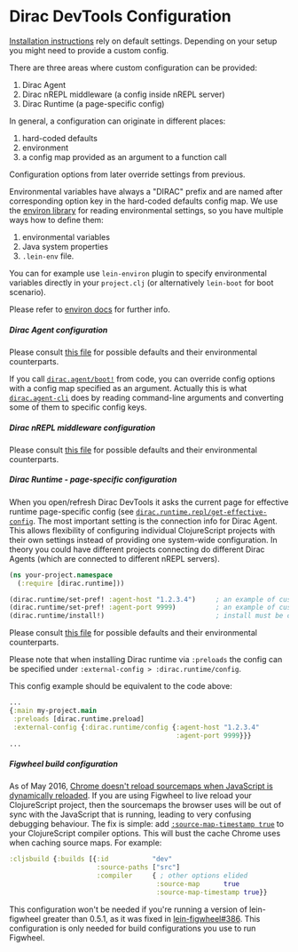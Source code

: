 # Dirac DevTools Configuration

[Installation instructions](installation.md) rely on default settings.
Depending on your setup you might need to provide a custom config.

There are three areas where custom configuration can be provided:

1. Dirac Agent
2. Dirac nREPL middleware (a config inside nREPL server)
3. Dirac Runtime (a page-specific config)

In general, a configuration can originate in different places:

1. hard-coded defaults
2. environment
3. a config map provided as an argument to a function call

Configuration options from later override settings from previous.

Environmental variables have always a "DIRAC" prefix and are named after corresponding option key in the hard-coded defaults config map.
We use the [environ library](https://github.com/weavejester/environ) for reading environmental settings, so you have multiple ways how to define them:

1. environmental variables
2. Java system properties
3. `.lein-env` file.

You can for example use `lein-environ` plugin to specify environmental variables directly in your `project.clj`
(or alternatively `lein-boot` for boot scenario).

Please refer to [environ docs](https://github.com/weavejester/environ) for further info.

##### Dirac Agent configuration

Please consult [this file](https://github.com/binaryage/dirac/blob/master/src/agent/dirac/agent/config.clj) for possible
defaults and their environmental counterparts.

If you call [`dirac.agent/boot!`](https://github.com/binaryage/dirac/blob/master/src/agent/dirac/agent.clj) from code,
 you can override config options with a config map specified as an argument. Actually this is what
 [`dirac.agent-cli`](https://github.com/binaryage/dirac/blob/master/src/agent/dirac/agent_cli.clj) does by reading
command-line arguments and converting some of them to specific config keys.

##### Dirac nREPL middleware configuration

Please consult [this file](https://github.com/binaryage/dirac/blob/master/src/nrepl/dirac/nrepl/config.clj) for possible
defaults and their environmental counterparts.

##### Dirac Runtime - page-specific configuration

When you open/refresh Dirac DevTools it asks the current page for effective runtime page-specific config
(see [`dirac.runtime.repl/get-effective-config`](https://github.com/binaryage/dirac/blob/master/src/runtime/dirac/runtime/repl.cljs).
The most important setting is the connection info for Dirac Agent. This allows flexibility of configuring individual
ClojureScript projects with their own settings instead of providing one system-wide configuration. In theory
you could have different projects connecting do different Dirac Agents (which are connected to different nREPL servers).

```clojure
(ns your-project.namespace
  (:require [dirac.runtime]))

(dirac.runtime/set-pref! :agent-host "1.2.3.4")     ; an example of custom runtime configuration
(dirac.runtime/set-pref! :agent-port 9999)          ; an example of custom runtime configuration
(dirac.runtime/install!)                            ; install must be called after configuration tweaks
```

Please consult [this file](https://github.com/binaryage/dirac/blob/master/src/runtime/dirac/runtime/prefs.cljs) for possible
defaults and their environmental counterparts.

Please note that when installing Dirac runtime via `:preloads` the config can be specified under `:external-config > :dirac.runtime/config`.
  
This config example should be equivalent to the code above:

```clojure
...
{:main my-project.main
 :preloads [dirac.runtime.preload]
 :external-config {:dirac.runtime/config {:agent-host "1.2.3.4"
                                          :agent-port 9999}}}
...
```

##### Figwheel build configuration

As of May 2016, [Chrome doesn't reload sourcemaps when JavaScript is dynamically reloaded](https://bugs.chromium.org/p/chromium/issues/detail?id=438251). If you are using Figwheel to live reload your ClojureScript project, then the sourcemaps the browser uses will be out of sync with the JavaScript that is running, leading to very confusing debugging behaviour. The fix is simple: add [`:source-map-timestamp true`](https://github.com/clojure/clojurescript/wiki/Compiler-Options#source-map-timestamp) to your ClojureScript compiler options. This will bust the cache Chrome uses when caching source maps. For example:

```clj
:cljsbuild {:builds [{:id           "dev"
                      :source-paths ["src"]
                      :compiler     { ; other options elided
                                     :source-map      true
                                     :source-map-timestamp true}}
```

This configuration won't be needed if you're running a version of lein-figwheel greater than 0.5.1, as it was fixed in [lein-figwheel#386](https://github.com/bhauman/lein-figwheel/issues/386). This configuration is only needed for build configurations you use to run Figwheel.
